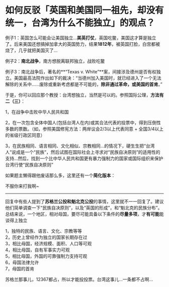 # 如何反驳「英国和美国同一祖先，却没有统一，台湾为什么不能独立」的观点？

例子1：英国怎么可能会让美国独立...**美英打仗**，英国吃鳖，美国这才算是独立了。后来美国还想搞掉加拿大的英国势力，结果**1812年**，被英国打脸，白宫都被烧了，几乎就把美国灭了...  

例子2：**南北战争**，南方想脱离联邦独立，战败吃鳖  

例子3：南北战争后，著名的**“Texas v. White”**案，间接涉及德州是否有权独立。美国最高法院作出如下的裁决：“当德州加入美国时，就已经进入了一个无法解除的关系中......废除或重新考虑都是不可能的，**除非通过革命，或美国的首肯**。”  

于是，你可以回应那个教授：台湾想独立，当然是可以的。参照国际公理，**方法有二（三）**：  

1，在战争中击败中华人民共和国  

2，在一次包含全体中国人(包括台湾人在内)或其合法代表的投票中，得到压倒性多数的票数。（如，参照美国修宪方法：两岸议会2/3以上代表同意 + 全国3/4以上的省级行政区同意）  

3，在民族相同、语言相同、文化相似、宗教相同...的情况下，硬生生把“台湾人”说成是一个“民族”，然后试图在国际社会上寻求对“民族自决原则”的适用性的支持...然后，找到一个比中华人民共和国更有暴力强制力的国家或国际组织来保护台湾行使“民族自决原则”  

如果题主懒得跟他废话那么多，这里还有一个**简化版本**：  

不服你来打我啊~  

-----------------------------------------------------------------------------------------------------  
回复中有些人提到了**苏格兰公投和魁北克公投**的事情，这里就不一一回复了。建议他们简单调查一下“民族自决原则”，以及“英国的形成”，和“魁北克的民族分布”。总结来说，一个地区，相对母国，要尽可能具备以下条件的**尽量多项**，才**有可能**能谈得上独立  

1，独特的民族、语言、文化、宗教等等  
2，历史上曾经作为独立的国家长期存在过  
3，相比母国，经济规模、面积、人口等可观  
4，相比母国，自有军事实力可观  
5，相比母国，外国的可靠强制力支持可观  
6，母国法律允许  
7，母国的首肯  

苏格兰那事儿，12367都占，所以才能投投票。台湾这事儿...一条都不占啊...